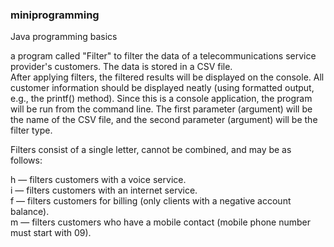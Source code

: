 
### miniprogramming
Java programming basics

a program called "Filter" to filter the data of a telecommunications service provider's customers. The data is stored in a CSV file.   
After applying filters, the filtered results will be displayed on the console. All customer information should be displayed neatly (using formatted output, e.g., the printf() method).
Since this is a console application, the program will be run from the command line. The first parameter (argument) will be the name of the CSV file, and the second parameter (argument) will be the filter type.

Filters consist of a single letter, cannot be combined, and may be as follows:  
  
h — filters customers with a voice service.  
i — filters customers with an internet service.  
f — filters customers for billing (only clients with a negative account balance).  
m — filters customers who have a mobile contact (mobile phone number must start with 09).  
